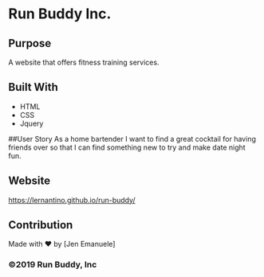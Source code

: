 # Run Buddy Inc.

## Purpose
A website that offers fitness training services. 

## Built With
* HTML
* CSS
* Jquery

##User Story
As a home bartender I want to find a great cocktail for having friends over so that I can find something new to try and make date night fun.

## Website
https://lernantino.github.io/run-buddy/

## Contribution
Made with ❤️ by [Jen Emanuele]

### ©️2019 Run Buddy, Inc 
